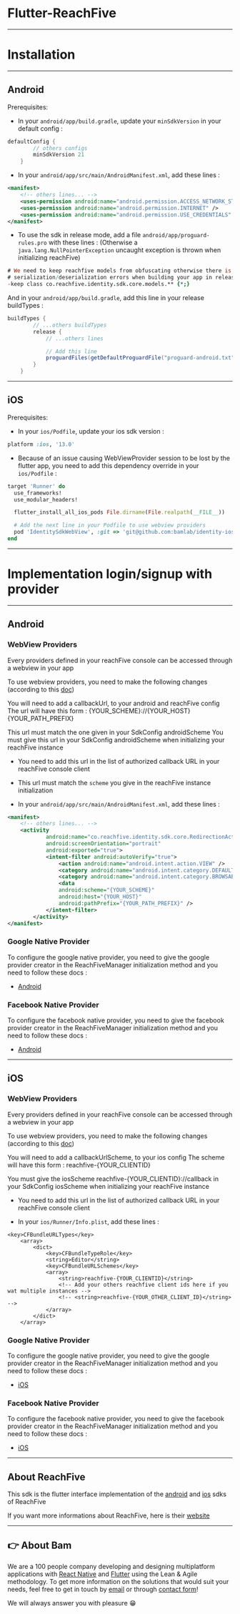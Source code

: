 # Flutter-ReachFive

---

# Installation

---

## Android

Prerequisites:

- In your `android/app/build.gradle`, update your `minSdkVersion` in your default config :

```gradle
defaultConfig {
        // others configs
        minSdkVersion 21
    }
```

- In your `android/app/src/main/AndroidManifest.xml`, add these lines :

```xml
<manifest>
    <!-- others lines... -->
    <uses-permission android:name="android.permission.ACCESS_NETWORK_STATE"/>
    <uses-permission android:name="android.permission.INTERNET" />
    <uses-permission android:name="android.permission.USE_CREDENTIALS" />
</manifest>
```

- To use the sdk in release mode, add a file `android/app/proguard-rules.pro` with these lines :
  (Otherwise a `java.lang.NullPointerException` uncaught exception is thrown when initializing reachFive)

```pro
# We need to keep reachfive models from obfuscating otherwise there is
# serialization/deserialization errors when building your app in release mode
-keep class co.reachfive.identity.sdk.core.models.** {*;}
```

And in your `android/app/build.gradle`, add this line in your release buildTypes :

```gradle
buildTypes {
        // ...others buildTypes
        release {
            // ...others lines

            // Add this line
            proguardFiles(getDefaultProguardFile("proguard-android.txt"), "proguard-rules.pro")
        }
    }
```

---

## iOS

Prerequisites:

- In your `ios/Podfile`, update your ios sdk version :

```rb
platform :ios, '13.0'
```

- Because of an issue causing WebViewProvider session to be lost by the flutter app, you need to add this dependency override in your `ios/Podfile` :

```rb
target 'Runner' do
  use_frameworks!
  use_modular_headers!

  flutter_install_all_ios_pods File.dirname(File.realpath(__FILE__))

  # Add the next line in your Podfile to use webview providers
  pod 'IdentitySdkWebView', :git => 'git@github.com:bamlab/identity-ios-sdk.git', :tag => '5.7.0.fork'
end
```

---

# Implementation login/signup with provider

---

## Android

### WebView Providers

Every providers defined in your reachFive console can be accessed through a webview in your app

To use webview providers, you need to make the following changes (according to this [doc](https://developer.reachfive.com/sdk-android/8.0.1/guides/web-based-flows.html))

You will need to add a callbackUrl, to your android and reachFive config
The url will have this form : {YOUR_SCHEME}://{YOUR_HOST}{YOUR_PATH_PREFIX}

This url must match the one given in your SdkConfig androidScheme
You must give this url in your SdkConfig androidScheme when initializing your reachFive instance

- You need to add this url in the list of authorized callback URL in your reachFive console client

- This url must match the `scheme` you give in the reachFive instance initialization

- In your `android/app/src/main/AndroidManifest.xml`, add these lines :

```xml
<manifest>
    <!-- others lines... -->
    <activity
            android:name="co.reachfive.identity.sdk.core.RedirectionActivity"
            android:screenOrientation="portrait"
            android:exported="true">
            <intent-filter android:autoVerify="true">
                <action android:name="android.intent.action.VIEW" />
                <category android:name="android.intent.category.DEFAULT" />
                <category android:name="android.intent.category.BROWSABLE" />
                <data
                android:scheme="{YOUR_SCHEME}"
                android:host="{YOUR_HOST}"
                android:pathPrefix="{YOUR_PATH_PREFIX}" />
            </intent-filter>
        </activity>
</manifest>
```

### Google Native Provider

To configure the google native provider, you need to give the google provider creator in the ReachFiveManager initialization method and you need to follow these docs :

- [Android](https://developer.reachfive.com/sdk-android/8.0.1/index.html#configure-google-native-provider)

### Facebook Native Provider

To configure the facebook native provider, you need to give the facebook provider creator in the ReachFiveManager initialization method and you need to follow these docs :

- [Android](https://developer.reachfive.com/sdk-android/8.0.1/index.html#facebook-native-provider)

---

## iOS

### WebView Providers

Every providers defined in your reachFive console can be accessed through a webview in your app

To use webview providers, you need to make the following changes (according to this [doc](https://developer.reachfive.com/sdk-ios/index.html#sdk-webview))

You will need to add a callbackUrlScheme, to your ios config
The scheme will have this form : reachfive-{YOUR_CLIENTID}

You must give the iosScheme reachfive-{YOUR_CLIENTID}://callback in your SdkConfig iosScheme when initializing your reachFive instance

- You need to add this url in the list of authorized callback URL in your reachFive console client

- In your `ios/Runner/Info.plist`, add these lines :

```plist
<key>CFBundleURLTypes</key>
	<array>
		<dict>
			<key>CFBundleTypeRole</key>
			<string>Editor</string>
			<key>CFBundleURLSchemes</key>
			<array>
				<string>reachfive-{YOUR_CLIENTID}</string>
                <!-- Add your others reachfive client ids here if you wat multiple instances -->
				<!-- <string>reachfive-{YOUR_OTHER_CLIENT_ID}</string> -->
			</array>
		</dict>
	</array>
```

### Google Native Provider

To configure the google native provider, you need to give the google provider creator in the ReachFiveManager initialization method and you need to follow these docs :

- [iOS](https://developer.reachfive.com/sdk-ios/index.html#google-native-provider)

### Facebook Native Provider

To configure the facebook native provider, you need to give the facebook provider creator in the ReachFiveManager initialization method and you need to follow these docs :

- [iOS](https://developer.reachfive.com/sdk-ios/index.html#facebook-native-provider)

---

## About ReachFive

This sdk is the flutter interface implementation of the [android](https://github.com/ReachFive/identity-android-sdk) and [ios](https://github.com/ReachFive/identity-ios-sdk) sdks of ReachFive

If you want more informations about ReachFive, here is their [website](https://www.reachfive.com/)

---

## 👉 About Bam

We are a 100 people company developing and designing multiplatform applications with [React Native](https://www.bam.tech/expertise/react-native) and [Flutter](https://www.bam.tech/expertise/flutter) using the Lean & Agile methodology. To get more information on the solutions that would suit your needs, feel free to get in touch by [email](mailto://contact@bam.tech) or through [contact form](https://www.bam.tech/contact)!

We will always answer you with pleasure 😁
